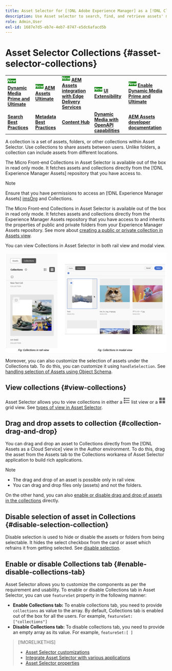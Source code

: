 ```yaml
---
title: Asset Selector for [!DNL Adobe Experience Manager] as a [!DNL Cloud Service]
description: Use Asset selector to search, find, and retrieve assets' metadata and renditions within your application.
role: Admin,User
exl-id: 1687e7d5-eb7e-4eb7-8747-e5dc6afacd5b
---
```

# Asset Selector Collections {#asset-selector-collections}

<table>
    <tr>
        <td>
            <sup style= "background-color:#008000; color:#FFFFFF; font-weight:bold"><i>New</i></sup> <a href="/help/assets/dynamic-media/dm-prime-ultimate.md"><b>Dynamic Media Prime and Ultimate</b></a>
        </td>
        <td>
            <sup style= "background-color:#008000; color:#FFFFFF; font-weight:bold"><i>New</i></sup> <a href="/help/assets/assets-ultimate-overview.md"><b>AEM Assets Ultimate</b></a>
        </td>
        <td>
            <sup style= "background-color:#008000; color:#FFFFFF; font-weight:bold"><i>New</i></sup> <a href="/help/assets/integrate-aem-assets-edge-delivery-services.md"><b>AEM Assets integration with Edge Delivery Services</b></a>
        </td>
        <td>
            <sup style= "background-color:#008000; color:#FFFFFF; font-weight:bold"><i>New</i></sup> <a href="/help/assets/aem-assets-view-ui-extensibility.md"><b>UI Extensibility</b></a>
        </td>
          <td>
            <sup style= "background-color:#008000; color:#FFFFFF; font-weight:bold"><i>New</i></sup> <a href="/help/assets/dynamic-media/enable-dynamic-media-prime-and-ultimate.md"><b>Enable Dynamic Media Prime and Ultimate</b></a>
        </td>
    </tr>
    <tr>
        <td>
            <a href="/help/assets/search-best-practices.md"><b>Search Best Practices</b></a>
        </td>
        <td>
            <a href="/help/assets/metadata-best-practices.md"><b>Metadata Best Practices</b></a>
        </td>
        <td>
            <a href="/help/assets/product-overview.md"><b>Content Hub</b></a>
        </td>
        <td>
            <a href="/help/assets/dynamic-media-open-apis-overview.md"><b>Dynamic Media with OpenAPI capabilities</b></a>
        </td>
        <td>
            <a href="https://developer.adobe.com/experience-cloud/experience-manager-apis/"><b>AEM Assets developer documentation</b></a>
        </td>
    </tr>
</table>

A collection is a set of assets, folders, or other collections within Asset Selector. Use collections to share assets between users. Unlike folders, a collection can include assets from different locations. 

The Micro Front-end Collections in Asset Selector is available out of the box in read only mode. It fetches assets and collections directly from the [!DNL Experience Manager Assets] repository that you have access to.

>[!NOTE]
>
>Ensure that you have permissions to access an [!DNL Experience Manager Assets] [imsOrg](/help/assets/asset-selector-properties.md) and Collections.

The Micro Front-end Collections in Asset Selector is available out of the box in read only mode. It fetches assets and collections directly from the Experience Manager Assets repository that you have access to and inherits the properties of public and private folders from your Experience Manager Assets repository. See more about [creating a public or private collection in Assets view](/help/assets/manage-collections-assets-view.md#create-collection).

You can view Collections in Asset Selector in both rail view and modal view. 

  ![Collections in rail view](assets/collections-rail-modal-view.png)

<!--
Additionally, you can [customize](/help/assets/asset-selector-customization.md) the `featureSet` property to enable or disable collections in Asset Selector. See [enable or disable Collections tab](#enable-disable-collections-tab).-->

Moreover, you can also customize the selection of assets under the Collections tab. To do this, you can customize it using `handleSelection`. See [handling selection of Assets using Object Schema](/help/assets/asset-selector-customization.md#handling-selection).

## View collections {#view-collections}

Asset Selector allows you to view collections in either a ![list view](assets/do-not-localize/list-view.png) list view or a ![grid view](assets/do-not-localize/grid-view.png) grid view. See [types of view in Asset Selector](overview-asset-selector.md#types-of-view).

## Drag and drop assets to collection {#collection-drag-and-drop}

You can drag and drop an asset to Collections directly from the [!DNL Assets as a Cloud Service] view in the Author environment. To do this, drag the asset from the Assets tab to the Collections workarea of Asset Selector application to build rich applications.

>[!NOTE]
>
>* The drag and drop of an asset is possible only in rail view.
>* You can drag and drop files only (assets) and not the folders.

On the other hand, you can also [enable or disable drag and drop of assets in the collections](asset-selector-customization.md#enable-disable-drag-and-drop) directly.

## Disable selection of asset in Collections {#disable-selection-collection}

Disable selection is used to hide or disable the assets or folders from being selectable. It hides the select checkbox from the card or asset which refrains it from getting selected. See [disable selection](/help/assets/asset-selector-customization.md#disable-selection).

## Enable or disable Collections tab {#enable-disable-collections-tab}

Asset Selector allows you to customize the components as per the requirement and usability. To enable or disable Collections tab in Asset Selector, you can use `featureSet` property in the following manner:

* **Enable Collections tab:** To enable collections tab, you need to provide `collections` as value to the array. By default, Collections tab is enabled out of the box for all the users. For example, `featureSet:["collections"]`
* **Disable Collections tab:** To disable collections tab, you need to provide an empty array as its value. For example, `featureSet:[ ]`

>[!MORELIKETHIS]
>
>* [Asset Selector customizations](/help/assets/asset-selector-customization.md)
>* [Integrate Asset Selector with various applications](/help/assets/integrate-asset-selector.md)
>* [Asset Selector properties](/help/assets/asset-selector-properties.md)
